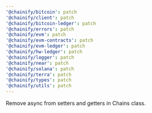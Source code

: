 ```yaml
---
'@chainify/bitcoin': patch
'@chainify/client': patch
'@chainify/bitcoin-ledger': patch
'@chainify/errors': patch
'@chainify/evm': patch
'@chainify/evm-contracts': patch
'@chainify/evm-ledger': patch
'@chainify/hw-ledger': patch
'@chainify/logger': patch
'@chainify/near': patch
'@chainify/solana': patch
'@chainify/terra': patch
'@chainify/types': patch
'@chainify/utils': patch
---
```


Remove async from setters and getters in Chains class.
